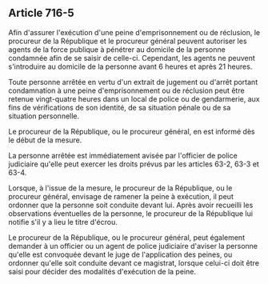Article 716-5
----
Afin d'assurer l'exécution d'une peine d'emprisonnement ou de réclusion, le
procureur de la République et le procureur général peuvent autoriser les agents
de la force publique à pénétrer au domicile de la personne condamnée afin de se
saisir de celle-ci. Cependant, les agents ne peuvent s'introduire au domicile de
la personne avant 6 heures et après 21 heures.

Toute personne arrêtée en vertu d'un extrait de jugement ou d'arrêt portant
condamnation à une peine d'emprisonnement ou de réclusion peut être retenue
vingt-quatre heures dans un local de police ou de gendarmerie, aux fins de
vérifications de son identité, de sa situation pénale ou de sa situation
personnelle.

Le procureur de la République, ou le procureur général, en est informé dès le
début de la mesure.

La personne arrêtée est immédiatement avisée par l'officier de police judiciaire
qu'elle peut exercer les droits prévus par les articles 63-2, 63-3 et 63-4.

Lorsque, à l'issue de la mesure, le procureur de la République, ou le procureur
général, envisage de ramener la peine à exécution, il peut ordonner que la
personne soit conduite devant lui. Après avoir recueilli les observations
éventuelles de la personne, le procureur de la République lui notifie s'il y a
lieu le titre d'écrou.

Le procureur de la République, ou le procureur général, peut également demander
à un officier ou un agent de police judiciaire d'aviser la personne qu'elle est
convoquée devant le juge de l'application des peines, ou ordonner qu'elle soit
conduite devant ce magistrat, lorsque celui-ci doit être saisi pour décider des
modalités d'exécution de la peine.
